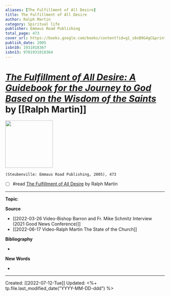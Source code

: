 ```yaml
---
aliases: [The Fulfillment of All Desire]
title: The Fulfillment of All Desire
author: Ralph Martin
category: Spiritual life
publisher: Emmaus Road Publishing
total_page: 473
cover_url: https://books.google.com/books/content?id=g1_s8xB9G4gC&printsec=frontcover&img=1&zoom=1&edge=curl&source=gbs_api
publish_date: 2005
isbn10: 1931018367
isbn13: 9781931018364
---
```

# [*The Fulfillment of All Desire: A Guidebook for the Journey to God Based on the Wisdom of the Saints*](https://stpaulcenter.com/product/the-fulfillment-of-all-desire/) by [[Ralph Martin]]

<img src="https://stpaulcenter.com/wp-content/uploads/2017/06/9781931018364.jpg" width=150>

`(Steubenville: Emmaus Road Publishing, 2005), 473`

- [ ] #read [The Fulfillment of All Desire](https://www.catholiceducation.org/en/religion-and-philosophy/spiritual-life/the-fulfillment-of-all-desire.html) by Ralph Martin

--- 
**Topic**: 

**Source**
- [[2022-03-26 Video-Bishop Barron and Fr. Mike Schmitz Interview (2021 Good News Conference)]]
- [[2022-06-17 Video-Ralph Martin The State of the Church]]


**Bibliography**

- 

**New Words**

- 

---
Created: [[2022-07-12-Tue]]
Updated: <%+ tp.file.last_modified_date("YYYY-MM-DD-ddd") %>


